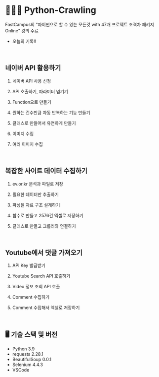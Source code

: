 # 👩🏻‍💻 Python-Crawling

FastCampus의 "파이썬으로 할 수 있는 모든것 with 47개 프로젝트 초격차 패키지 Online" 강의 수료
- 오늘의 기록!!

<br>

## 네이버 API 활용하기
1. 네이버 API 사용 신청

3. API 호출하기, 파라미터 넘기기
   
5. Function으로 만들기
   
7. 원하는 건수만큼 자동 반복하는 기능 만들기
   
9. 클래스로 만들어서 유연하게 만들기
    
11. 이미지 수집
    
13. 여러 이미지 수집

<br>


## 복잡한 사이트 데이터 수집하기

1. ev.or.kr 분석과 파일로 저장

2. 필요한 데이터만 추출하기

3. 파싱될 자료 구조 설계하기

4. 함수로 만들고 2576건 엑셀로 저장하기

5. 클래스로 만들고 크롤러와 연결하기


<br>


## Youtube에서 댓글 가져오기

1. API Key 발급받기

2. Youtube Search API 호출하기

3. Video 정보 조회 API 호출

4. Comment 수집하기
5. Comment 수집해서 엑셀로 저장하기


<br>


## 🖥️ 기술 스택 및 버전
- Python 3.9
- requests 2.28.1
- BeautifulSoup 0.0.1
- Selenium 4.4.3
- VSCode 
